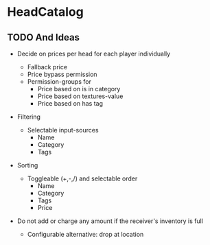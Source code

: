 # HeadCatalog

## TODO And Ideas

- Decide on prices per head for each player individually
  - Fallback price
  - Price bypass permission
  - Permission-groups for
    - Price based on is in category
    - Price based on textures-value
    - Price based on has tag

- Filtering
  - Selectable input-sources
    - Name
    - Category
    - Tags

- Sorting
  - Toggleable (+,-,/) and selectable order
    - Name
    - Category
    - Tags
    - Price

- Do not add or charge any amount if the receiver's inventory is full
  - Configurable alternative: drop at location